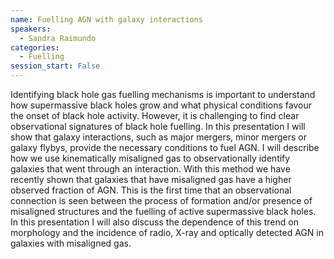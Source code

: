 ```yaml
---
name: Fuelling AGN with galaxy interactions
speakers:
  - Sandra Raimundo
categories:
  - Fuelling
session_start: False
---
```


Identifying black hole gas fuelling mechanisms is important to understand how supermassive black holes grow and what physical conditions favour the onset of black hole activity. However, it is challenging to find clear observational signatures of black hole fuelling. In this presentation I will show that galaxy interactions, such as major mergers, minor mergers or galaxy flybys, provide the necessary conditions to fuel AGN. I will describe how we use kinematically misaligned gas to observationally identify galaxies that went through an interaction. With this method we have recently shown that galaxies that have misaligned gas have a higher observed fraction of AGN. This is the first time that an observational connection is seen between the process of formation and/or presence of misaligned structures and the fuelling of active supermassive black holes. In this presentation I will also discuss the dependence of this trend on morphology and the incidence of radio, X-ray and optically detected AGN in galaxies with misaligned gas.